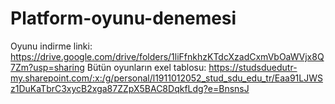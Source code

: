 # Platform-oyunu-denemesi
 
 Oyunu indirme linki: https://drive.google.com/drive/folders/1liFfnkhzKTdcXzadCxmVbOaWVjx8Q7Zm?usp=sharing
 Bütün oyunların exel tablosu: https://studsduedutr-my.sharepoint.com/:x:/g/personal/l1911012052_stud_sdu_edu_tr/Eaa91LJWSz1DuKaTbrC3xycB2xga87ZZpX5BAC8DqkfLdg?e=BnsnsJ
